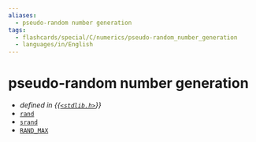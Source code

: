 ```yaml
---
aliases:
  - pseudo-random number generation
tags:
  - flashcards/special/C/numerics/pseudo-random_number_generation
  - languages/in/English
---
```


# pseudo-random number generation

- _defined in {{[`<stdlib.h>`](../../../general/C%20standard%20library.md)}}_
- [`rand`](pseudo-random%20number%20generation/rand.md)
- [`srand`](pseudo-random%20number%20generation/srand.md)
- [`RAND_MAX`](pseudo-random%20number%20generation/RAND_MAX.md)
